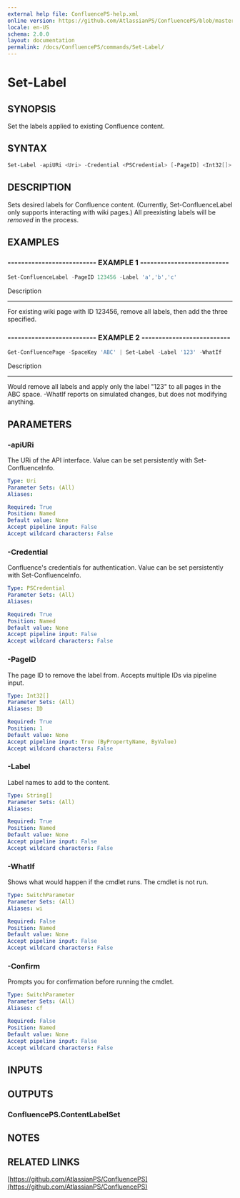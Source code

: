 ```yaml
---
external help file: ConfluencePS-help.xml
online version: https://github.com/AtlassianPS/ConfluencePS/blob/master/docs/commands/Set-Label.md
locale: en-US
schema: 2.0.0
layout: documentation
permalink: /docs/ConfluencePS/commands/Set-Label/
---
```


# Set-Label

## SYNOPSIS
Set the labels applied to existing Confluence content.

## SYNTAX

```powershell
Set-Label -apiURi <Uri> -Credential <PSCredential> [-PageID] <Int32[]> -Label <String[]> [-WhatIf] [-Confirm]
```

## DESCRIPTION
Sets desired labels for Confluence content.
(Currently, Set-ConfluenceLabel only supports interacting with wiki pages.)
All preexisting labels will be *removed* in the process.

## EXAMPLES

### -------------------------- EXAMPLE 1 --------------------------
```powershell
Set-ConfluenceLabel -PageID 123456 -Label 'a','b','c'
```

Description

-----------

For existing wiki page with ID 123456, remove all labels, then add the three specified.

### -------------------------- EXAMPLE 2 --------------------------
```powershell
Get-ConfluencePage -SpaceKey 'ABC' | Set-Label -Label '123' -WhatIf
```

Description

-----------

Would remove all labels and apply only the label "123" to all pages in the ABC space.
-WhatIf reports on simulated changes, but does not modifying anything.

## PARAMETERS

### -apiURi
The URi of the API interface.
Value can be set persistently with Set-ConfluenceInfo.

```yaml
Type: Uri
Parameter Sets: (All)
Aliases:

Required: True
Position: Named
Default value: None
Accept pipeline input: False
Accept wildcard characters: False
```

### -Credential
Confluence's credentials for authentication.
Value can be set persistently with Set-ConfluenceInfo.

```yaml
Type: PSCredential
Parameter Sets: (All)
Aliases:

Required: True
Position: Named
Default value: None
Accept pipeline input: False
Accept wildcard characters: False
```

### -PageID
The page ID to remove the label from.
Accepts multiple IDs via pipeline input.

```yaml
Type: Int32[]
Parameter Sets: (All)
Aliases: ID

Required: True
Position: 1
Default value: None
Accept pipeline input: True (ByPropertyName, ByValue)
Accept wildcard characters: False
```

### -Label
Label names to add to the content.

```yaml
Type: String[]
Parameter Sets: (All)
Aliases:

Required: True
Position: Named
Default value: None
Accept pipeline input: False
Accept wildcard characters: False
```

### -WhatIf
Shows what would happen if the cmdlet runs.
The cmdlet is not run.

```yaml
Type: SwitchParameter
Parameter Sets: (All)
Aliases: wi

Required: False
Position: Named
Default value: None
Accept pipeline input: False
Accept wildcard characters: False
```

### -Confirm
Prompts you for confirmation before running the cmdlet.

```yaml
Type: SwitchParameter
Parameter Sets: (All)
Aliases: cf

Required: False
Position: Named
Default value: None
Accept pipeline input: False
Accept wildcard characters: False
```

## INPUTS

## OUTPUTS

### ConfluencePS.ContentLabelSet

## NOTES

## RELATED LINKS

[https://github.com/AtlassianPS/ConfluencePS](https://github.com/AtlassianPS/ConfluencePS)
